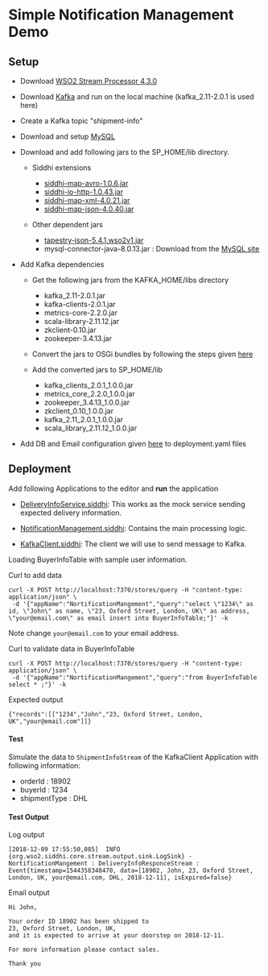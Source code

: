 Simple Notification Management Demo
=====================

## Setup

* Download [WSO2 Stream Processor 4.3.0](https://wso2.com/analytics-and-stream-processing/)
* Download [Kafka](https://kafka.apache.org/downloads) and run on the local machine (kafka_2.11-2.0.1 is used here)
* Create a Kafka topic "shipment-info"
* Download and setup [MySQL](https://dev.mysql.com/downloads/mysql/5.7.html)
* Download and add following jars to the SP_HOME/lib directory.
 
    - Siddhi extensions

        - [siddhi-map-avro-1.0.6.jar](https://mvnrepository.com/artifact/org.wso2.extension.siddhi.map.avro/siddhi-map-avro/1.0.7)
        - [siddhi-io-http-1.0.43.jar](http://central.maven.org/maven2/org/wso2/extension/siddhi/io/http/siddhi-io-http/1.0.43/siddhi-io-http-1.0.43.jar)
        - [siddhi-map-xml-4.0.21.jar](http://central.maven.org/maven2/org/wso2/extension/siddhi/map/xml/siddhi-map-xml/4.0.21/siddhi-map-xml-4.0.21.jar)
        - [siddhi-map-json-4.0.40.jar](http://central.maven.org/maven2/org/wso2/extension/siddhi/map/json/siddhi-map-json/4.0.40/siddhi-map-json-4.0.40.jar)

    - Other dependent jars
    
        - [tapestry-json-5.4.1.wso2v1.jar](http://maven.wso2.org/nexus/content/repositories/releases/org/wso2/orbit/org/apache/tapestry/tapestry-json/5.4.1.wso2v1/tapestry-json-5.4.1.wso2v1.jar)
        - mysql-connector-java-8.0.13.jar : Download from the [MySQL site](https://dev.mysql.com/downloads/connector/j/) 

* Add Kafka dependencies 

    - Get the following jars from the KAFKA_HOME/libs directory

        - kafka_2.11-2.0.1.jar
        - kafka-clients-2.0.1.jar
        - metrics-core-2.2.0.jar
        - scala-library-2.11.12.jar
        - zkclient-0.10.jar
        - zookeeper-3.4.13.jar
        
    - Convert the jars to OSGi bundles by following the steps given [here](https://wso2-extensions.github.io/siddhi-io-kafka/#how-to-use)

    - Add the converted jars to SP_HOME/lib
    
        - kafka_clients_2.0.1_1.0.0.jar
        - metrics_core_2.2.0_1.0.0.jar
        - zookeeper_3.4.13_1.0.0.jar
        - zkclient_0.10_1.0.0.jar
        - kafka_2.11_2.0.1_1.0.0.jar
        - scala_library_2.11.12_1.0.0.jar

* Add DB and Email configuration given [here](deployment.yaml) to deployment.yaml files

## Deployment 

Add following Applications to the editor and **run** the application

* [DeliveryInfoService.siddhi](DeliveryInfoService.siddhi): This works as the mock service sending expected delivery information.

* [NotificationManagement.siddhi](NotificationManagement.siddhi): Contains the main processing logic.

* [KafkaClient.siddhi](KafkaClient.siddhi): The client we will use to send message to Kafka.
      
Loading BuyerInfoTable with sample user information.

Curl to add data
```
curl -X POST http://localhost:7370/stores/query -H "content-type: application/json" \
 -d '{"appName":"NortificationMangement","query":"select \"1234\" as id, \"John\" as name, \"23, Oxford Street, London, UK\" as address, \"your@email.com\" as email insert into BuyerInfoTable;"}' -k
```
Note change `your@email.com` to your email address.

Curl to validate data in BuyerInfoTable

```
curl -X POST http://localhost:7370/stores/query -H "content-type: application/json" \
 -d '{"appName":"NortificationMangement","query":"from BuyerInfoTable select * ;"}' -k
```
Expected output 
```
{"records":[["1234","John","23, Oxford Street, London, UK","your@email.com"]]}
```

#### Test

Simulate the data to `ShipmentInfoStream` of the KafkaClient Application with following information: 

* orderId : 18902
* buyerId : 1234
* shipmentType : DHL

#### Test Output 
Log output 

```
[2018-12-09 17:55:50,085]  INFO {org.wso2.siddhi.core.stream.output.sink.LogSink} - NortificationMangement : DeliveryInfoResponceStream : Event{timestamp=1544358348470, data=[18902, John, 23, Oxford Street, London, UK, your@email.com, DHL, 2018-12-11], isExpired=false}
```

Email output
```
Hi John, 

Your order ID 18902 has been shipped to 
23, Oxford Street, London, UK, 
and it is expected to arrive at your doorstep on 2018-12-11. 

For more information please contact sales. 

Thank you
```












